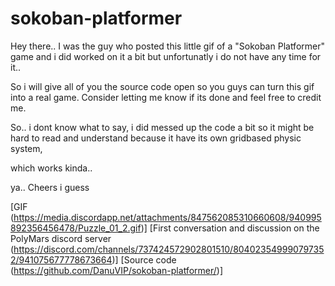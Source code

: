 # sokoban-platformer

Hey there.. 
I was the guy who posted this little gif of a "Sokoban Platformer" game 
and i did worked on it a bit but unfortunatly i do not have any time for it..

So i will give all of you the source code open so you guys can turn this gif into a real game. 
Consider letting me know if its done and feel free to credit me.

So.. i dont know what to say,
i did messed up the code a bit so it might be hard to read and understand because it have its own gridbased physic system, 

which works 
kinda.. 

ya.. Cheers i guess 

[GIF (https://media.discordapp.net/attachments/847562085310660608/940995892356456478/Puzzle_01_2.gif)]
[First conversation and discussion on the PolyMars discord server (https://discord.com/channels/737424572902801510/804023549990797352/941075677778673664)]
[Source code (https://github.com/DanuVIP/sokoban-platformer/)]
